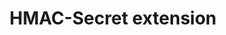 ---
title: "HMAC-Secret extension"
description: "Also known as hmac-secret, the HMAC Secret Extension exposes two secrets to platform per credential, and is required for the implementation of the WebAuthn prf extension using a FIDO2 security key."
category: ctap2
keywords: extension, hmac, hmac-secret, prf
last_test_date: "2024-05-08"
test_url: "/tests/template.html"
test_results_url: ""
stats: {
    chrome: {
        windows-10: {
            "124":"y #1"
        },
        windows-11: {
            "124":"y #1"
        },
        macos: {
            "124":"y"
        },
        android: {
            "124":"y"
        },
        linux: {
            "124":"y"
        }
    },
    firefox: {
        windows-10: {
            "123":"n #1"
        },
        windows-11: {
            "123":"n #1"
        },
        macos: {
            "123":"n"
        },
        linux: {
            "123":"n"
        }
    },
    safari: {
        macos: {
            "17.4.1":"u"
        },
        ios: {
            "17.4.1":"u"
        }
    }
}
notes: "This is a global note."
notes_by_num: {
    "1": "FIDO2 Support provided by Windows' webauthn.dll."
}
links: {
    "Can I use: @font-face Web fonts":"https://www.caniuse.com/#feat=fontface",
    "MDN: @font-face":"https://developer.mozilla.org/en-US/docs/Web/CSS/@font-face"
}
---